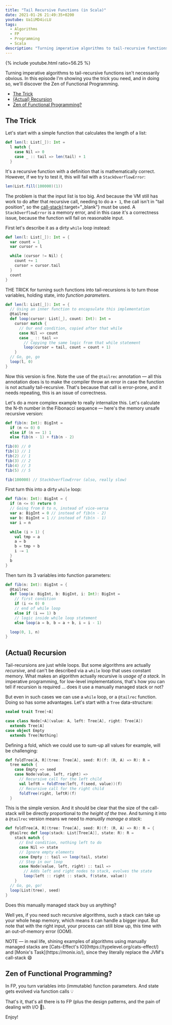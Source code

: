 ```yaml
---
title: "Tail Recursive Functions (in Scala)"
date: 2021-01-26 21:49:35+0200
youtube: Ua1iMD4icLU
tags: 
  - Algorithms
  - FP
  - Programming
  - Scala
description: "Turning imperative algorithms to tail-recursive functions isn't necessarily obvious. In this episode I'm showing you the trick you need, and in doing so, we'll discover the Zen of Functional Programming."
---
```


{% include youtube.html ratio=56.25 %}

Turning imperative algorithms to tail-recursive functions isn't necessarily obvious. In this episode I'm showing you the trick you need, and in doing so, we'll discover the Zen of Functional Programming.

- [The Trick](#the-trick)
- [(Actual) Recursion](#actual-recursion)
- [Zen of Functional Programming?](#zen-of-functional-programming)

## The Trick

Let's start with a simple function that calculates the length of a list:

```scala
def len(l: List[_]): Int =
  l match {
    case Nil => 0
    case _ :: tail => len(tail) + 1
  }
```

It's a recursive function with a definition that is mathematically correct. However, if we try to test it, this will fail with a `StackOverflowError`:

```scala
len(List.fill(100000)(1))
```

The problem is that the input list is too big. And because the VM still has work to do after that recursive call, needing to do a `+ 1`, the call isn't in "tail position", so the [call-stack](https://en.wikipedia.org/wiki/Call_stack){:target="_blank"} must be used. A `StackOverflowError` is a memory error, and in this case it's a correctness issue, because the function will fail on reasonable input.

First let's describe it as a dirty `while` loop instead:

```scala
def len(l: List[_]): Int = {
  var count = 1
  var cursor = l

  while (cursor != Nil) {
    count += 1
    cursor = cursor.tail
  }
  count
}
```

THE TRICK for turning such functions into tail-recursions is to turn those variables, holding state, into _function parameters_.

```scala
def len(l: List[_]): Int = {
  // Using an inner function to encapsulate this implementation
  @tailrec
  def loop(cursor: List[_], count: Int): Int =
    cursor match {
      // Our end condition, copied after that while
      case Nil => count
      case _ :: tail =>
        // Copying the same logic from that while statement
        loop(cursor = tail, count = count + 1)
    }
  // Go, go, go
  loop(l, 0)
}
```

Now this version is fine. Note the use of the `@tailrec` annotation — all this annotation does is to make the compiler throw an error in case the function is not actually tail-recursive. That's because that call is error-prone, and it needs repeating, this is an issue of correctness.

Let's do a more complex example to really internalize this. Let's calculate the N-th number in the Fibonacci sequence — here's the memory unsafe recursive version:

```scala
def fib(n: Int): BigInt = 
  if (n <= 0) 0
  else if (n == 1) 1
  else fib(n - 1) + fib(n - 2)

fib(0) // 0
fib(1) // 1
fib(2) // 1
fib(3) // 2
fib(4) // 3
fib(5) // 5

fib(100000) // StackOverflowError (also, really slow)
```

First turn this into a dirty `while` loop:

```scala
def fib(n: Int): BigInt = {
  if (n <= 0) return 0
  // Going from 0 to n, instead of vice-versa  
  var a: BigInt = 0 // instead of fib(n - 2)
  var b: BigInt = 1 // instead of fib(n - 1)
  var i = n

  while (i > 1) {
    val tmp = a
    a = b
    b = tmp + b
    i -= 1
  }
  b
}
```

Then turn its 3 variables into function parameters:

```scala
def fib(n: Int): BigInt = {
  @tailrec
  def loop(a: BigInt, b: BigInt, i: Int): BigInt =
    // first condition
    if (i <= 0) 0
    // end of while loop
    else if (i == 1) b     
    // logic inside while loop statement
    else loop(a = b, b = a + b, i = i - 1)

  loop(0, 1, n)
}
```

## (Actual) Recursion

Tail-recursions are just while loops. But some algorithms are actually _recursive_, and can't be described via a `while` loop that uses constant memory. What makes an algorithm actually recursive is _usage of a stack_. In imperative programming, for low-level implementations, that's how you can tell if recursion is required ... does it use a manually managed stack or not?

But even in such cases we can use a `while` loop, or a `@tailrec` function. Doing so has some advantages. Let's start with a `Tree` data-structure:

```scala
sealed trait Tree[+A]

case class Node[+A](value: A, left: Tree[A], right: Tree[A])
  extends Tree[A]
case object Empty
  extends Tree[Nothing]
```

Defining a fold, which we could use to sum-up all values for example, will be challenging:

```scala
def foldTree[A, R](tree: Tree[A], seed: R)(f: (R, A) => R): R =
  tree match {
    case Empty => seed
    case Node(value, left, right) =>
      // Recursive call for the left child
      val leftR = foldTree(left, f(seed, value))(f)
      // Recursive call for the right child
      foldTree(right, leftR)(f)
  }
```

This is the simple version. And it should be clear that the size of the call-stack will be directly proportional to _the height of the tree_. And turning it into a `@tailrec` version means we need to _manually manage a stack_:

```scala
def foldTree[A, R](tree: Tree[A], seed: R)(f: (R, A) => R): R = {
  @tailrec def loop(stack: List[Tree[A]], state: R): R =
    stack match {
      // End condition, nothing left to do
      case Nil => state
      // Ignore empty elements
      case Empty :: tail => loop(tail, state)
      // Step in our loop
      case Node(value, left, right) :: tail =>
        // Adds left and right nodes to stack, evolves the state
        loop(left :: right :: stack, f(state, value))
    }
  // Go, go, go!
  loop(List(tree), seed)
}
```

Does this manually managed stack buy us anything?

Well yes, if you need such recursive algorithms, such a stack can take up your whole heap memory, which means it can handle a bigger input. But note that with the right input, your process can still blow up, this time with an out-of-memory error (OOM).

<p class="info-bubble" markdown="1">
  NOTE — in real life, shining examples of algorithms using manually managed stacks are [Cats-Effect's IO](https://typelevel.org/cats-effect/) and [Monix's Task](https://monix.io/), since they literally replace the JVM's call-stack 😄
</p>

## Zen of Functional Programming?

In FP, you turn variables into (immutable) function parameters. And state gets evolved via function calls 💡

That's it, that's all there is to FP (plus the design patterns, and the pain of dealing with I/O 🙂).

Enjoy!
